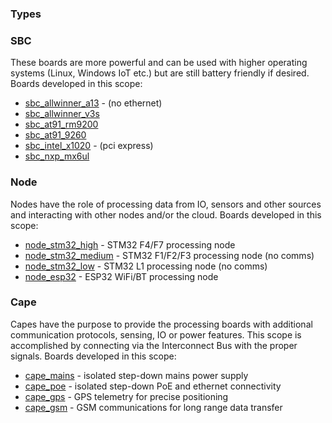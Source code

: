 ### Types

### SBC 
These boards are more powerful and can be used with higher operating systems (Linux, Windows IoT etc.) but are still battery friendly if desired.
Boards developed in this scope:
 - [sbc_allwinner_a13](https://github.com/vd-rd/sbc_alw_a13) - (no ethernet)
 - [sbc_allwinner_v3s](https://github.com/vd-rd/sbc_alw_v3s) 
 - [sbc_at91_rm9200](https://github.com/vd-rd/sbc_at91rm9200)
 - [sbc_at91_9260](https://github.com/vd-rd/sbc_at91sam9260)
 - [sbc_intel_x1020](https://github.com/vd-rd/sbc_quark_x1000) - (pci express)
 - [sbc_nxp_mx6ul]()
 
### Node
Nodes have the role of processing data from IO, sensors and other sources and interacting with other nodes and/or the cloud.
Boards developed in this scope:
  - [node_stm32_high]() - STM32 F4/F7 processing node
  - [node_stm32_medium](https://github.com/vd-rd/hw_node_stm32_medium) - STM32 F1/F2/F3 processing node (no comms)
  - [node_stm32_low]() - STM32 L1 processing node (no comms)
  - [node_esp32]() - ESP32 WiFi/BT processing node

### Cape
Capes have the purpose to provide the processing boards with additional communication protocols, sensing, IO or power features. This scope is accomplished by connecting via the Interconnect Bus with the proper signals. 
Boards developed in this scope:
  - [cape_mains](https://github.com/vd-rd/hw_cape_mains) - isolated step-down mains power supply 
  - [cape_poe](https://github.com/vd-rd/hw_cape_poe) - isolated step-down PoE and ethernet connectivity 
  - [cape_gps](https://github.com/vd-rd/hw_cape_gps) - GPS telemetry for precise positioning
  - [cape_gsm](https://github.com/vd-rd/hw_cape_gsm) - GSM communications for long range data transfer
  
